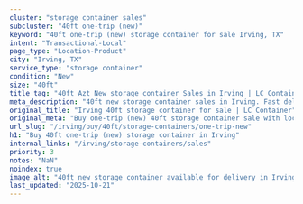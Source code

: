 ```yaml
---
cluster: "storage container sales"
subcluster: "40ft one-trip (new)"
keyword: "40ft one-trip (new) storage container for sale Irving, TX"
intent: "Transactional-Local"
page_type: "Location-Product"
city: "Irving, TX"
service_type: "storage container"
condition: "New"
size: "40ft"
title_tag: "40ft Azt New storage container Sales in Irving | LC Container"
meta_description: "40ft new storage container sales in Irving. Fast delivery, competitive pricing. Serving storage containers area. Quote ID: 1GP. Call (214) 524-4168 for your free quote today."
original_title: "Irving 40ft storage container for sale | LC Container"
original_meta: "Buy one-trip (new) 40ft storage container sale with local delivery in Irving, TX. LC Container — local Since 2003. Request a fast quote today."
url_slug: "/irving/buy/40ft/storage-containers/one-trip-new"
h1: "Buy 40ft one-trip (new) storage container in Irving"
internal_links: "/irving/storage-containers/sales"
priority: 3
notes: "NaN"
noindex: true
image_alt: "40ft new storage container available for delivery in Irving"
last_updated: "2025-10-21"
---
```


<!-- TODO: Add unique city/inventory copy, images, and internal links here. -->
